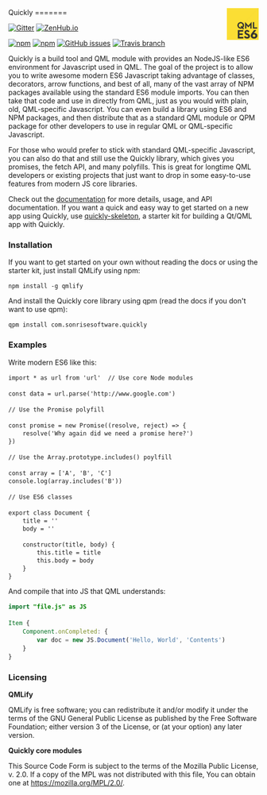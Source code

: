 <span>
  <img src="logo.png" height="64px" align="right"/>
</span>
Quickly
=======

[![Gitter](https://img.shields.io/gitter/room/quickly/quickly.svg)](https://gitter.im/quickly/quickly)
[![ZenHub.io](https://img.shields.io/badge/supercharged%20by-zenhub.io-blue.svg)](https://zenhub.io)


[![npm](https://img.shields.io/npm/v/qmlify.svg)](https://www.npmjs.com/package/qmlify)
[![npm](https://img.shields.io/npm/dt/qmlify.svg)](https://www.npmjs.com/package/qmlify)
[![GitHub issues](https://img.shields.io/github/issues/quickly/quickly.svg)](https://github.com/quickly/quickly/issues)
[![Travis branch](https://img.shields.io/travis/quickly/quickly/master.svg)](https://travis-ci.org/quickly/quickly)

Quickly is a build tool and QML module with provides an NodeJS-like ES6 environment for Javascript used in QML. The goal of the project is to allow you to write awesome modern ES6 Javascript taking advantage of classes, decorators, arrow functions, and best of all, many of the vast array of NPM packages available using the standard ES6 module imports. You can then take that code and use in directly from QML, just as you would with plain, old, QML-specific Javascript. You can even build a library using ES6 and NPM packages, and then distribute that as a standard QML module or QPM package for other developers to use in regular QML or QML-specific Javascript.

For those who would prefer to stick with standard QML-specific Javascript, you can also do that and still use the Quickly library, which gives you promises, the fetch API, and many polyfills. This is great for longtime QML developers or existing projects that just want to drop in some easy-to-use features from modern JS core libraries.

Check out the [documentation](http://quickly.readthedocs.org/en/latest/) for more details, usage, and API documentation. If you want a quick and easy way to get started on a new app using Quickly, use [quickly-skeleton](https://github.com/quickly/quickly-skeleton), a starter kit for building a Qt/QML app with Quickly.

### Installation

If you want to get started on your own without reading the docs or using the starter kit, just install QMLify using npm:

    npm install -g qmlify

And install the Quickly core library using qpm (read the docs if you don't want to use qpm):

    qpm install com.sonrisesoftware.quickly

### Examples

Write modern ES6 like this:

```es6
import * as url from 'url'  // Use core Node modules

const data = url.parse('http://www.google.com')

// Use the Promise polyfill

const promise = new Promise((resolve, reject) => {
    resolve('Why again did we need a promise here?')
})

// Use the Array.prototype.includes() poylfill

const array = ['A', 'B', 'C']
console.log(array.includes('B'))

// Use ES6 classes

export class Document {
    title = ''
    body = ''

    constructor(title, body) {
        this.title = title
        this.body = body
    }
}
```

And compile that into JS that QML understands:

```qml
import "file.js" as JS

Item {
    Component.onCompleted: {
        var doc = new JS.Document('Hello, World', 'Contents')
    }
}
```

### Licensing

**QMLify**

QMLify is free software; you can redistribute it and/or modify it under the terms of the GNU General Public License as published by the Free Software Foundation; either version 3 of the License, or (at your option) any later version.

**Quickly core modules**

This Source Code Form is subject to the terms of the Mozilla Public License, v. 2.0. If a copy of the MPL was not distributed with this file, You can obtain one at https://mozilla.org/MPL/2.0/.
